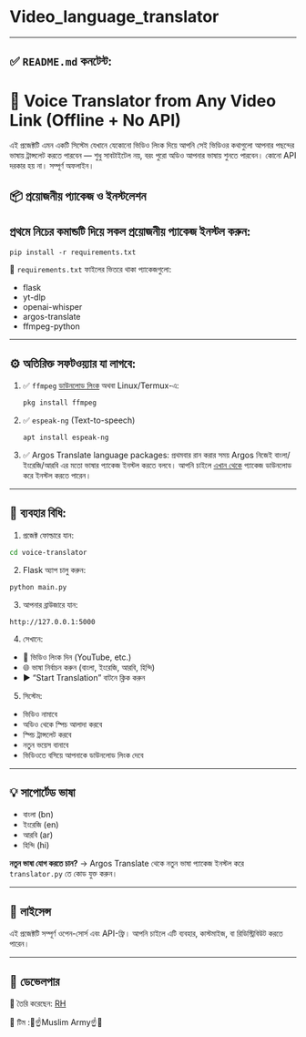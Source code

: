 # Video_language_translator
---
## ✅ `README.md` কনটেন্ট:

# 🎥 Voice Translator from Any Video Link (Offline + No API)

এই প্রজেক্টটি এমন একটি সিস্টেম যেখানে যেকোনো ভিডিও লিংক দিয়ে আপনি সেই ভিডিওর কথাগুলো আপনার পছন্দের ভাষায় ট্রান্সলেট করতে পারবেন — শুধু সাবটাইটেল নয়, বরং পুরো অডিও আপনার ভাষায় শুনতে পারবেন। কোনো API দরকার হয় না। সম্পূর্ণ অফলাইন।





## 📦 প্রয়োজনীয় প্যাকেজ ও ইনস্টলেশন

প্রথমে নিচের কমান্ডটি দিয়ে সকল প্রয়োজনীয় প্যাকেজ ইনস্টল করুন:
---
```
pip install -r requirements.txt
````

📂 `requirements.txt` ফাইলের ভিতরে থাকা প্যাকেজগুলো:

* flask
* yt-dlp
* openai-whisper
* argos-translate
* ffmpeg-python

---

## ⚙️ অতিরিক্ত সফটওয়্যার যা লাগবে:

1. ✅ `ffmpeg`
   [ডাউনলোড লিংক](https://ffmpeg.org/download.html)
   অথবা Linux/Termux-এ:

   ```bash
   pkg install ffmpeg
   ```

2. ✅ `espeak-ng` (Text-to-speech)

   ```bash
   apt install espeak-ng
   ```

3. ✅ Argos Translate language packages:
   প্রথমবার রান করার সময় Argos নিজেই বাংলা/ইংরেজি/আরবি এর মতো ভাষার প্যাকেজ ইনস্টল করতে বলবে। আপনি চাইলে [এখান থেকে](https://www.argosopentech.com/argospm/index/) প্যাকেজ ডাউনলোড করে ইনস্টল করতে পারেন।

---

## 🚀 ব্যবহার বিধি:

1. প্রজেক্ট ফোল্ডারে যান:

```bash
cd voice-translator
```

2. Flask অ্যাপ চালু করুন:

```bash
python main.py
```

3. আপনার ব্রাউজারে যান:

```
http://127.0.0.1:5000
```

4. সেখানে:

* 🎯 ভিডিও লিংক দিন (YouTube, etc.)
* 🌐 ভাষা নির্বাচন করুন (বাংলা, ইংরেজি, আরবি, হিন্দি)
* ▶️ “Start Translation” বাটনে ক্লিক করুন

5. সিস্টেম:

* ভিডিও নামাবে
* অডিও থেকে স্পিচ আলাদা করবে
* স্পিচ ট্রান্সলেট করবে
* নতুন ভয়েস বানাবে
* ভিডিওতে বসিয়ে আপনাকে ডাউনলোড লিংক দেবে

---

## 💡 সাপোর্টেড ভাষা

* বাংলা (bn)
* ইংরেজি (en)
* আরবি (ar)
* হিন্দি (hi)

**নতুন ভাষা যোগ করতে চান?**
→ Argos Translate থেকে নতুন ভাষা প্যাকেজ ইনস্টল করে `translator.py` তে কোড যুক্ত করুন।

---

## 📜 লাইসেন্স

এই প্রজেক্টটি সম্পূর্ণ ওপেন-সোর্স এবং API-ফ্রি। আপনি চাইলে এটি ব্যবহার, কাস্টমাইজ, বা রিডিস্ট্রিবিউট করতে পারেন।

---

## 🤝 ডেভেলপার

🧠 তৈরি করেছেন: [RH](https://www.facebook.com/Rad.Hacker)

👥 টিম :📿☝️Muslim Army☝️📿

```
